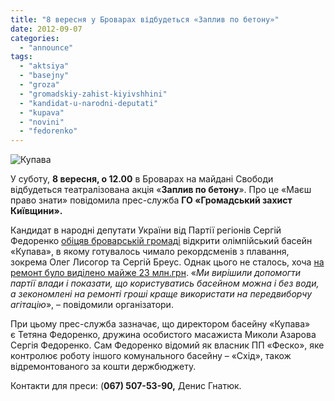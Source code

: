 ```yaml
---
title: "8 вересня у Броварах відбудеться «Заплив по бетону»"
date: 2012-09-07
categories: 
  - "announce"
tags: 
  - "aktsiya"
  - "basejny"
  - "groza"
  - "gromadskiy-zahist-kiyivshhini"
  - "kandidat-u-narodni-deputati"
  - "kupava"
  - "novini"
  - "fedorenko"
---
```


![](https://mpz.brovary.org/wp-content/uploads/2012/09/Kupava.jpg "Купава")

У суботу, **8 вересня, о 12.00** в Броварах на майдані Свободи відбудеться театралізована акція «**Заплив по бетону**». Про це «Маєш право знати» повідомила прес-служба **ГО «Громадський захист Київщини».**

Кандидат в народні депутати України від Партії регіонів Сергій Федоренко [обіцяв броварській громаді](https://mpz.brovary.org/fedorenko-i-sapozhko-obitsyayut-kupavu-n/) відкрити олімпійський басейн «Купава», в якому готувалось чимало рекордсменів з плавання, зокрема Олег Лисогор та Сергій Бреус. Однак цього не сталось, хоча [на ремонт було виділено майже 23 млн.грн](https://mpz.brovary.org/na-rekonstruktsiyu-plavalnogo-baseynu-kupava-dali-23-milyoni-z-derzhbyudzhetu/). «_Ми вирішили допомогти партії влади і показати, що користуватись басейном можна і без води, а зекономлені на ремонті гроші краще використати на передвиборчу агітацію_», – повідомили організатори.

При цьому прес-служба зазначає, що директором басейну «Купава» є Тетяна Федоренко, дружина особистого масажиста Миколи Азарова Сергія Федоренко. Сам Федоренко відомий як власник ПП «Феско», яке контролює роботу іншого комунального басейну – «Схід», також відремонтованого за кошти держбюджету.

Контакти для преси: (**067) 507-53-90,** Денис Гнатюк.
